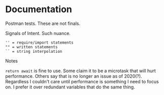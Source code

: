# Documentation
Postman tests.
These are not finals. 


Signals of Intent. Such nuance. 
```
'' = require/import statements
"" = written statements
`` = string interpolation

```

Notes

```return await``` is fine to use. Some claim it to be a microtask that will hurt performance. Others say that 
is no longer an issue as of 2020(?). Regardless I couldn't care until performance is something I need to focus on. 
I prefer it over redundant variables that do the same thing. 
